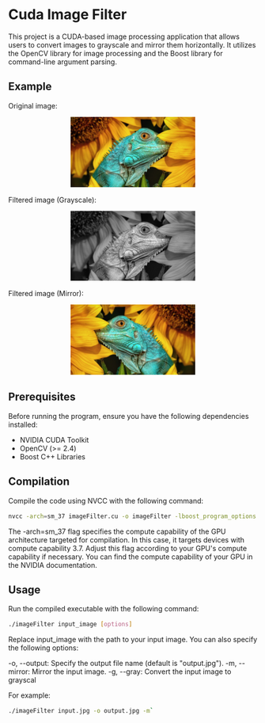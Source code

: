 # Cuda Image Filter

This project is a CUDA-based image processing application that allows users to convert images to grayscale and mirror them horizontally. It utilizes the OpenCV library for image processing and the Boost library for command-line argument parsing.

## Example

Original image:
<p align="center">
  <img  src="output/animal.jpg" alt="alt text" width="50%" height="50%" title="Box filtering using GPU">
</p>
Filtered image (Grayscale): 
<p align="center">
  <img  src="output/animal-gray.jpg" alt="alt text" width="50%" height="50%" title="Box filtering using GPU">
</p>
Filtered image (Mirror): 
<p align="center">
  <img  src="output/animal-mirror.jpg" alt="alt text" width="50%" height="50%" title="Box filtering using GPU">
</p>

## Prerequisites

Before running the program, ensure you have the following dependencies installed:

- NVIDIA CUDA Toolkit
- OpenCV (>= 2.4)
- Boost C++ Libraries

## Compilation

Compile the code using NVCC with the following command:

```bash
nvcc -arch=sm_37 imageFilter.cu -o imageFilter -lboost_program_options `pkg-config opencv --cflags --libs`
```

The -arch=sm_37 flag specifies the compute capability of the GPU architecture targeted for compilation. In this case, it targets devices with compute capability 3.7. Adjust this flag according to your GPU's compute capability if necessary. You can find the compute capability of your GPU in the NVIDIA documentation.

## Usage
Run the compiled executable with the following command:
```bash
./imageFilter input_image [options]
```

Replace input_image with the path to your input image. You can also specify the following options:

-o, --output: Specify the output file name (default is "output.jpg").
-m, --mirror: Mirror the input image.
-g, --gray: Convert the input image to grayscal

For example:

```bash
./imageFilter input.jpg -o output.jpg -m`
```

